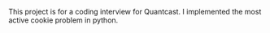 This project is for a coding interview for Quantcast.  I implemented the most active cookie problem in python.  
